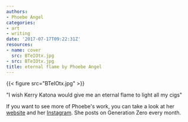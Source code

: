 ```yaml
---
authors:
- Phoebe Angel
categories:
- art
- writing
date: '2017-07-17T09:22:31Z'
resources:
- name: cover
  src: BTeIOtx.jpg
- src: BTeIOtx.jpg
title: eternal flame by Phoebe Angel
---
```

{{< figure src="BTeIOtx.jpg" >}}

"I wish Kerry Katona would give me an eternal flame to light all my cigs"

If you want to see more of Phoebe's work, you can take a look at her [website](https://www.phoebeangel.com/ "") and her [Instagram](https://www.instagram.com/phoebeangel_/ ""). She posts on Generation Zero every month.